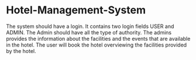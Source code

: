 # Hotel-Management-System
The system should have a login. It contains two login fields USER and ADMIN. The Admin should have all the type of authority. The admins provides the information about the facilities and the events that are available in the hotel. The user will book the hotel overviewing the facilities provided by the hotel.
